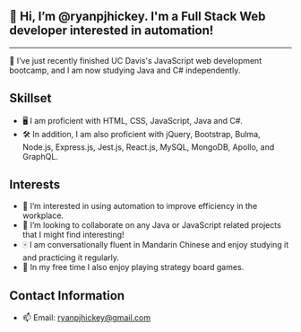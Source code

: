 ## 👋 Hi, I’m @ryanpjhickey. I'm a Full Stack Web developer interested in automation!
---
🌲 I’ve just recently finished UC Davis's JavaScript web development bootcamp, and I am now studying Java and C# independently.

## Skillset

- 🖥️ I am proficient with HTML, CSS, JavaScript, Java and C#. 
- 🛠️ In addition, I am also proficient with jQuery, Bootstrap, Bulma, Node.js, Express.js, Jest.js, React.js, MySQL, MongoDB, Apollo, and GraphQL.

## Interests
- 🦾 I’m interested in using automation to improve efficiency in the workplace.
- 🤝 I’m looking to collaborate on any Java or JavaScript related projects that I might find interesting!
- 🀄 I am conversationally fluent in Mandarin Chinese and enjoy studying it and practicing it regularly.
- 👾 In my free time I also enjoy playing strategy board games.

## Contact Information
- 📫 Email: ryanpjhickey@gmail.com
